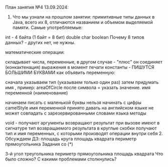 План занятия №4 13.09.2024:
1. Что мы узнали на прошлом занятии:
   примитивные типы данных в Java, всего их 8, отличаются названием и объемом выделяемой памяти.
   Самые употребляемые:

int - 4 байта (1 байт = 8 бит)
double
char
boolean
Почему 8 типов данных? - других нет, не нужны.

математические операции:

складывает числа, переменные, в другом случае - "плюс" он соединяет (конкактенация) выражения в момент печати
константы - ПИШУТСЯ БОЛЬШИМИ БУКВАМИ
как объявить переменную:

сначала указываем тип (указываем только один раз)
затем придумать имя , пример: areaOfCircle
после символа = указать значение.
имя переменной (наименование)

начинаем писать с маленькой буквы
нельзя начинать с цифры
camelStyle
имя переменной принято давать на английском языке
не может совпадать с зарезервированными словами языка
методы

void -
получают аргументы
возвращают результат при вызове
имеют в сигнатуре тип возвращаемого результата
в круглые скобки получают тип и имя переменных, с которыми производят операции внутри себя
2. Обсуждаем ДЗ:
   площадь круга
   площадь квадрата
   периметр прямоугольника
   Задания со (*)

3-й угол треугольника
периметр прямоугольника
площадь квадрата
Что было сложно? С какими проблемами столкнулись?